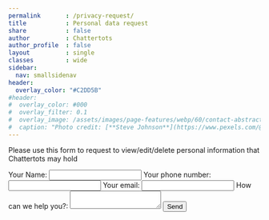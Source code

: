 ```yaml
---
permalink       : /privacy-request/
title           : Personal data request
share           : false
author          : Chattertots
author_profile  : false
layout          : single
classes         : wide
sidebar:
  nav: smallsidenav
header:
  overlay_color: "#C2DD5B"
#header:
#  overlay_color: #000
#  overlay_filter: 0.1
#  overlay_image: /assets/images/page-features/webp/60/contact-abstract.webp
#  caption: "Photo credit: [**Steve Johnson**](https://www.pexels.com/@steve)"
---
```


Please use this form to request to view/edit/delete personal information that Chattertots may hold


<form action="https://formspree.io/mgeodkpl" method="POST">
  <label for="name">
    Your Name:
    <input type="text" name="name">
  </label>
  <label for="telephone">
    Your phone number:
			<input type="telephone" name="telephone" id="telephone">
  </label>
  <label for="_replyto">
    Your email:
    <input type="text" name="_replyto">
  </label>
  <label for="message">
    How can we help you?:
    <textarea  name="message"></textarea>
  </label>

  <!-- your other form fields go here -->
  <input type="hidden" name="_next" value="/thanks" />
  <input type="hidden" name="_subject" value="Personal data request" />
  <input type="text" name="_gotcha" style="display: none;" val=""/>
  <button type="submit" class="btn btn--primary">Send</button>
</form>